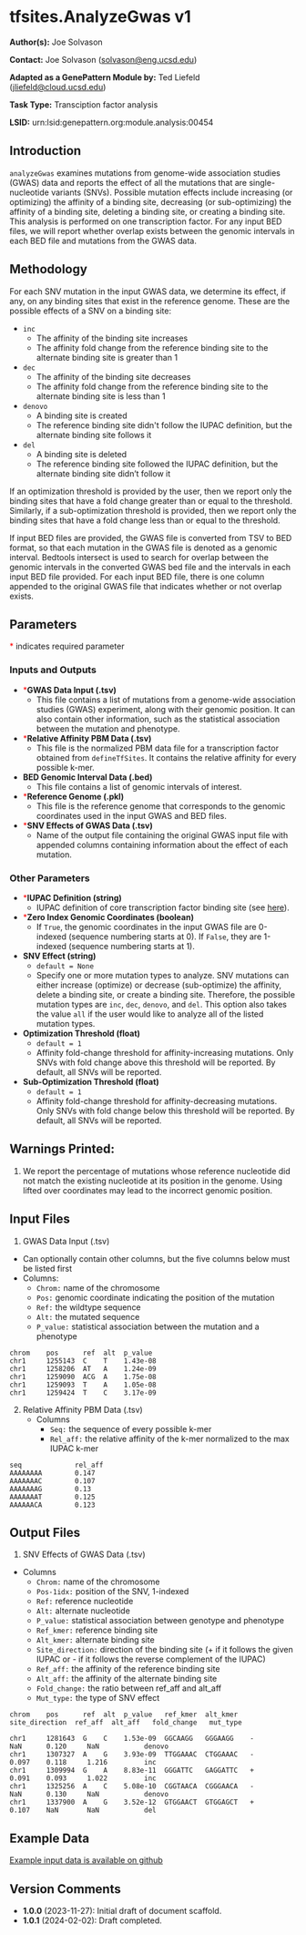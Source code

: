 # tfsites.AnalyzeGwas v1

**Author(s):** Joe Solvason  

**Contact:** Joe Solvason (solvason@eng.ucsd.edu)

**Adapted as a GenePattern Module by:** Ted Liefeld (jliefeld@cloud.ucsd.edu)

**Task Type:** Transciption factor analysis

**LSID:**  urn:lsid:genepattern.org:module.analysis:00454


## Introduction

`analyzeGwas` examines mutations from genome-wide association studies (GWAS) data and reports the effect of all the mutations that are single-nucleotide variants (SNVs). Possible mutation effects include increasing (or optimizing) the affinity of a binding site, decreasing (or sub-optimizing) the affinity of a binding site, deleting a binding site, or creating a binding site. 
This analysis is performed on one transcription factor. For any input BED files, we will report whether overlap exists between the genomic intervals in each BED file and mutations from the GWAS data. 


## Methodology

For each SNV mutation in the input GWAS data, we determine its effect, if any, on any binding sites that exist in the reference genome. These are the possible effects of a SNV on a binding site: 
- `inc`
    - The affinity of the binding site increases
    - The affinity fold change from the reference binding site to the alternate binding site is greater than 1
- `dec`
    - The affinity of the binding site decreases
    - The affinity fold change from the reference binding site to the alternate binding site is less than 1
- `denovo`
    - A binding site is created
    - The reference binding site didn't follow the IUPAC definition, but the alternate binding site follows it 
- `del`
    - A binding site is deleted
    - The reference binding site followed the IUPAC definition, but the alternate binding site didn’t follow it
  
If an optimization threshold is provided by the user, then we report only the binding sites that have a fold change greater than or equal to the threshold. Similarly, if a sub-optimization threshold is provided, then we report only the binding sites that have a fold change less than or equal to the threshold. 

If input BED files are provided, the GWAS file is converted from TSV to BED format, so that each mutation in the GWAS file is denoted as a genomic interval. Bedtools intersect is used to search for overlap between the genomic intervals in the converted GWAS bed file and the intervals in each input BED file provided. For each input BED file, there is one column appended to the original GWAS file that indicates whether or not overlap exists.


## Parameters

<span style="color: red;">*</span> indicates required parameter

### Inputs and Outputs

- <span style="color: red;">*</span>**GWAS Data Input (.tsv)**
    - This file contains a list of mutations from a genome-wide association studies (GWAS) experiment, along with their genomic position. It can also contain other information, such as the statistical association between the mutation and phenotype. 
- <span style="color: red;">*</span>**Relative Affinity PBM Data (.tsv)**
    - This file is the normalized PBM data file for a transcription factor obtained from `defineTfSites`. It contains the relative affinity for every possible k-mer.
- **BED Genomic Interval Data (.bed)**
    - This file contains a list of genomic intervals of interest. 
- <span style="color: red;">*</span>**Reference Genome (.pkl)**
    - This file is the reference genome that corresponds to the genomic coordinates used in the input GWAS and BED files. 
- <span style="color: red;">*</span>**SNV Effects of GWAS Data (.tsv)**
    -  Name of the output file containing the original GWAS input file with appended columns containing information about the effect of each mutation.

 ### Other Parameters
    
- <span style="color: red;">*</span>**IUPAC Definition (string)**
    - IUPAC definition of core transcription factor binding site (see [here](https://www.bioinformatics.org/sms/iupac.html)).
- <span style="color: red;">*</span>**Zero Index Genomic Coordinates (boolean)**
    - If `True`, the genomic coordinates in the input GWAS file are 0-indexed (sequence numbering starts at 0). If `False`, they are 1-indexed (sequence numbering starts at 1).
- **SNV Effect (string)**
    - `default = None`
    - Specify one or more mutation types to analyze. SNV mutations can either increase (optimize) or decrease (sub-optimize) the affinity, delete a binding site, or create a binding site. Therefore, the possible mutation types are `inc`, `dec`, `denovo`, and `del`. This option also takes the value `all` if the user would like to analyze all of the listed mutation types.
- **Optimization Threshold (float)**
    - `default = 1`
    - Affinity fold-change threshold for affinity-increasing mutations. Only SNVs with fold change above this threshold will be reported. By default, all SNVs will be reported.
- **Sub-Optimization Threshold (float)**
    - `default = 1`
    - Affinity fold-change threshold for affinity-decreasing mutations. Only SNVs with fold change below this threshold will be reported. By default, all SNVs will be reported.


## Warnings Printed:
1. We report the percentage of mutations whose reference nucleotide did not match the existing nucleotide at its position in the genome. Using lifted over coordinates may lead to the incorrect genomic position. 


## Input Files

1. GWAS Data Input (.tsv)
- Can optionally contain other columns, but the five columns below must be listed first
- Columns:
    - `Chrom:` name of the chromosome
    - `Pos:` genomic coordinate indicating the position of the mutation
    - `Ref:` the wildtype sequence 
    - `Alt:` the mutated sequence
    - `P_value:` statistical association between the mutation and a phenotype

```
chrom    pos      ref  alt  p_value
chr1     1255143  C    T    1.43e-08
chr1     1258206  AT   A    1.24e-09
chr1     1259090  ACG  A    1.75e-08
chr1     1259093  T    A    1.05e-08
chr1     1259424  T    C    3.17e-09
```

2. Relative Affinity PBM Data (.tsv)
    - Columns
        - `Seq:` the sequence of every possible k-mer
        - `Rel_aff:` the relative affinity of the k-mer normalized to the max IUPAC k-mer

```
seq             rel_aff
AAAAAAAA        0.147
AAAAAAAC        0.107
AAAAAAAG        0.13
AAAAAAAT        0.125
AAAAAACA        0.123
```

       
## Output Files

1. SNV Effects of GWAS Data (.tsv)
- Columns
    - `Chrom:` name of the chromosome
    - `Pos-1idx:` position of the SNV, 1-indexed
    - `Ref:` reference nucleotide
    - `Alt:` alternate nucleotide
    - `P_value:` statistical association between genotype and phenotype
    - `Ref_kmer:` reference binding site
    - `Alt_kmer:` alternate binding site
    - `Site_direction:` direction of the binding site (+ if it follows the given IUPAC or - if it follows the reverse complement of the IUPAC)
    - `Ref_aff:` the affinity of the reference binding site
    - `Alt_aff:` the affinity of the alternate binding site
    - `Fold_change:` the ratio between ref_aff and alt_aff
    - `Mut_type:` the type of SNV effect

```
chrom    pos      ref  alt  p_value   ref_kmer  alt_kmer   site_direction  ref_aff  alt_aff   fold_change   mut_type

chr1     1281643  G    C    1.53e-09  GGCAAGG   GGGAAGG    -               NaN      0.120     NaN           denovo
chr1     1307327  A    G    3.93e-09  TTGGAAAC  CTGGAAAC   -               0.097    0.118     1.216         inc
chr1     1309994  G    A    8.83e-11  GGGATTC   GAGGATTC   +               0.091    0.093     1.022         inc
chr1     1325256  A    C    5.08e-10  CGGTAACA  CGGGAACA   -               NaN      0.130     NaN           denovo
chr1     1337900  A    G    3.52e-12  GTGGAACT  GTGGAGCT   +               0.107    NaN       NaN           del
```
    
  
## Example Data

[Example input data is available on github](https://github.com/genepattern/tfsites.analyzeGwas/data)
    
    
## Version Comments

- **1.0.0** (2023-11-27): Initial draft of document scaffold.
- **1.0.1** (2024-02-02): Draft completed.
